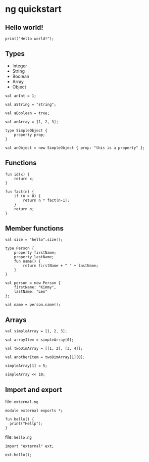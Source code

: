 
# ng quickstart

## Hello world!

```
print("Hello world!");
```

## Types

- Integer
- String
- Boolean
- Array
- Object

```
val anInt = 1;

val aString = "string";

val aBoolean = true;

val anArray = [1, 2, 3];

type SimpleObject {
    property prop;
}

val anObject = new SimpleObject { prop: "this is a property" };

```

## Functions

```
fun id(x) {
    return x;
}

fun fact(n) {
    if (n > 0) {
        return n * fact(n-1);
    }
    return n;
}
```

## Member functions

```
val size = "hello".size();

type Person {
    property firstName;
    property lastName;
    fun name() {
        return firstName + " " + lastName;
    }
}

val person = new Person {
    firstName: "Kimmy",
    lastName: "Leo"
};

val name = person.name();
````

## Arrays

```
val simpleArray = [1, 2, 3];

val arrayItem = simpleArray[0];

val twoDimArray = [[1, 2], [3, 4]];

val anotherItem = twoDimArray[1][0];

simpleArray[1] = 5;

simpleArray << 10;
```

## Import and export

file: `external.ng`
```
module external exports *;

fun hello() {
  print("Hellp");
}
```

file: `hello.ng`
```
import "external" ext;

ext.hello();

```